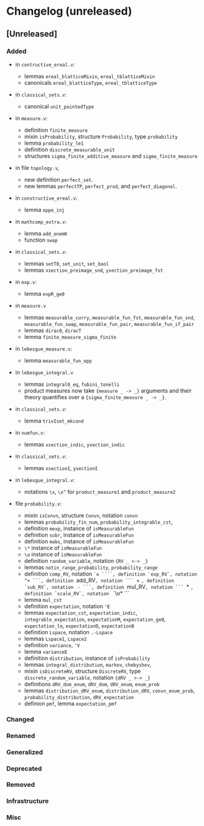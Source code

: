 # Changelog (unreleased)

## [Unreleased]

### Added

- in `contructive_ereal.v`:
  + lemmas `ereal_blatticeMixin`, `ereal_tblatticeMixin`
  + canonicals `ereal_blatticeType`, `ereal_tblatticeType`
- in `classical_sets.v`:
  + canonical `unit_pointedType`
- in `measure.v`:
  + definition `finite_measure`
  + mixin `isProbability`, structure `Probability`, type `probability`
  + lemma `probability_le1`
  + definition `discrete_measurable_unit`
  + structures `sigma_finite_additive_measure` and `sigma_finite_measure`

- in file `topology.v`,
  + new definition `perfect_set`.
  + new lemmas `perfectTP`, `perfect_prod`, and `perfect_diagonal`.

- in `constructive_ereal.v`:
  + lemma `oppe_inj`

- in `mathcomp_extra.v`:
  + lemma `add_onemK`
  + function `swap`
- in `classical_sets.v`:
  + lemmas `setT0`, `set_unit`, `set_bool`
  + lemmas `xsection_preimage_snd`, `ysection_preimage_fst`
- in `exp.v`:
  + lemma `expR_ge0`
- in `measure.v`
  + lemmas `measurable_curry`, `measurable_fun_fst`, `measurable_fun_snd`,
    `measurable_fun_swap`, `measurable_fun_pair`, `measurable_fun_if_pair`
  + lemmas `dirac0`, `diracT`
  + lemma `finite_measure_sigma_finite`
- in `lebesgue_measure.v`:
  + lemma `measurable_fun_opp`
- in `lebesgue_integral.v`
  + lemmas `integral0_eq`, `fubini_tonelli`
  + product measures now take `{measure _ -> _}` arguments and their
    theory quantifies over a `{sigma_finite_measure _ -> _}`.

- in `classical_sets.v`:
  + lemma `trivIset_mkcond`
- in `numfun.v`:
  + lemmas `xsection_indic`, `ysection_indic`
- in `classical_sets.v`:
  + lemmas `xsectionI`, `ysectionI`
- in `lebesgue_integral.v`:
  + notations `\x`, `\x^` for `product_measure1` and `product_measure2`

- file `probability.v`:
  + mixin `isConvn`, structure `Convn`, notation `convn`
  + lemmas `probability_fin_num`, `probability_integrable_cst`,
  + definition `mexp`, instance of `isMeasurableFun`
  + definition `subr`, instance of `isMeasurableFun`
  + definition `mabs`, instance of `isMeasurableFun`
  + `\*` instance of `isMeasurableFun`
  + `\o` instance of `isMeasurableFun`
  + definition `random_variable`, notation `{RV _ >-> _}`
  + lemmas `notin_range_probability`, `probability_range`
  + definition `comp_RV`, notation ``` `o ````,
    definition `exp_RV`, notation ``` `^+ ```,
    definition `add_RV`, notation ``` `+ ```,
    definition `sub_RV`, notation ``` `- ```,
    definition `mul_RV`, notation ``` `* ```,
    definition `scale_RV`, notation ``` `\o* ```
  + lemma `mul_cst`
  + definition `expectation`, notation `'E`
  + lemmas `expectation_cst`, `expectation_indic`, `integrable_expectation`,
    `expectationM`, `expectation_ge0`, `expectation_le`, `expectationD`,
    `expectationB`
  + definition `Lspace`, notation `.-Lspace`
  + lemmas `Lspace1`, `Lspace2`
  + definition `variance`, `'V`
  + lemma `varianceE`
  + definition `distribution`, instance of `isProbability`
  + lemmas `integral_distribution`, `markov`, `chebyshev`,
  + mixin `isDiscreteRV`, structure `DiscreteRV`, type `discrete_random_variable`,
    notation `{dRV _ >-> _}`
  + definitions `dRV_dom_enum`, `dRV_dom`, `dRV_enum`, `enum_prob`
  + lemmas `distribution_dRV_enum`, `distribution_dRV`, `convn_enum_prob`,
    `probability_distribution`, `dRV_expectation`
  + definion `pmf`, lemma `expectation_pmf`

### Changed

### Renamed

### Generalized

### Deprecated

### Removed

### Infrastructure

### Misc
